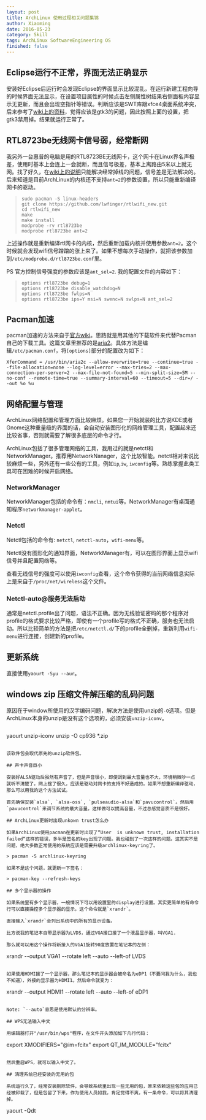 ```yaml
---
layout: post
title: ArchLinux 使用过程相关问题集锦
author: Xiaoming
date: 2016-05-23
category: Skill
tags: ArchLinux SoftwareEngineering OS
finished: false
---
```


## Eclipse运行不正常，界面无法正确显示

安装好Eclipse后运行时会发现Eclipse的界面显示比较混乱，在运行新建工程向导的时候界面无法显示，在设置项目属性的时候点击左侧属性树结果右侧面板内容显示无更新，而且会出现空指针等错误。判断应该是SWT库跟xfce4桌面系统冲突，后来参考了[wiki上的资料](https://wiki.archlinux.org/index.php/Eclipse#Disable_GTK.2B_3)，觉得应该是gtk3的问题，因此按照上面的设置，把gtk3禁用掉。结果就运行正常了。

## RTL8723be无线网卡信号弱，经常断网

我另外一台惠普的电脑是用的RTL8723BE无线网卡，这个网卡在Linux界名声极差，使用时基本上会连上一会就断，而且信号极差，基本上离路由5米以上就无网。找了好久，在[wiki上的说明](https://wiki.archlinux.org/index.php/Wireless_network_configuration#rtl8723ae.2Frtl8723be)只能解决经常掉线的问题，信号差是无法解决的。后来知道是目前ArchLinux的内核还不支持`ant=2`的参数设置，所以只能重新编译网卡的驱动。

> ```
> sudo pacman -S linux-headers
> git clone https://github.com/lwfinger/rtlwifi_new.git
> cd rtlwifi_new
> make
> make install
> modprobe -rv rtl8723be
> modprobe rtl8723be ant=2
> ```

上述操作就是重新编译rtl网卡的内核，然后重新加载内核并使用参数`ant=2`。这个时候就会发现wifi信号蹭蹭的涨上来了。如果不想每次手动操作，就把该参数加到`/etc/modprobe.d/rtl8723be.conf`里。

PS 官方控制信号强度的参数应该是`ant_sel=2`. 我的配置文件的内容如下：

> ```
> options rtl8723be debug=1
> options rtl8723be disable_watchdog=N
> options rtl8723be fwlps=N
> options rtl8723be ips=Y msi=N swenc=N swlps=N ant_sel=2
> ```

## Pacman加速

pacman加速的方法来自于[官方wiki](https://wiki.archlinux.org/index.php/Pacman/Tips_and_tricks#Performance)。思路就是用其他的下载软件来代替Pacman自己的下载工具。这篇文章里推荐的是[aria2](https://wiki.archlinux.org/index.php/Aria2#pacman_XferCommand)。具体方法是编辑`/etc/pacman.conf`，将`[options]`部分的配置改为如下：

```
XferCommand = /usr/bin/aria2c --allow-overwrite=true --continue=true --file-allocation=none --log-level=error --max-tries=2 --max-connection-per-server=2 --max-file-not-found=5 --min-split-size=5M --no-conf --remote-time=true --summary-interval=60 --timeout=5 --dir=/ --out %o %u
```

## 网络配置与管理

ArchLinux网络配置和管理方面比较麻烦。如果您一开始就装的比方说KDE或者Gnome这种重量级的界面的话，会自动安装图形化的网络管理工具，配置起来还比较省事，否则就需要了解很多底层的命令才行。

ArchLinux包括了很多管理网络的工具，我用过的就是netctl和NetworkManager。推荐用NetworkNanager，这个比较智能。netctl相对来说比较麻烦一些，另外还有一些公有的工具，例如`ip`,`iw`, `iwconfig`等。熟练掌握此类工具可在困难的时候开启网络。

### NetworkManager

NetworkManager包括的命令有：`nmcli`, `nmtui`等。NetworkManager有桌面通知程序`networkmanager-applet`。

### Netctl

Netctl包括的命令有: `netctl`, `netctl-auto`，`wifi-menu`等。

Netctl没有图形化的通知界面，NetworkManager有，可以在图形界面上显示wifi信号并且配置网络等。

查看无线信号的强度可以使用`iwconfig`查看，这个命令获得的当前网络信息实际上是来自于`/proc/net/wireless`这个文件。

### Netctl-auto@服务无法启动

通常是netctl.profile出了问题，语法不正确。因为无线验证密码的那个程序对profile的格式要求比较严格，即使有一个profile写的格式不正确，服务也无法启动。所以比较简单的方法是把`/etc/netctl.d/`下的profile全删掉，重新利用`wifi-menu`进行连接，创建新的profile。

## 更新系统

直接使用`yaourt -Syu --aur`。

## windows zip 压缩文件解压缩的乱码问题

原因在于window所使用的汉字编码问题，解决方法是使用unzip的`-O`选项。但是ArchLinux本身的unzip是没有这个选项的，必须安装`unzip-iconv`。

> ```
yaourt unzip-iconv
unzip -O cp936 *.zip
```

该软件包会取代原先的unzip软件包。

## 声卡声音巨小

安装好ALSA驱动后虽然有声音了，但是声音很小，即使调到最大音量也不大，环境稍微吵一点就听不清楚了。网上搜了很久，应该是驱动对网卡的支持不好造成的。如果不想重新编译驱动，那么可以用我的这个方法试试。

首先确保安装`alsa`, `alsa-oss`, `pulseaudio-alsa`和`pavucontrol`。然后用`pavucontrol`来调节系统的最大音量。这样做可以提高音量，不过总感觉音质不是很好。

## ArchLinux更新时出现unkown trust怎么办

如果ArchLinux使用pacman在更新时出现了“User  is unknown trust, installation failed“这样的错误，多半是签名的key出现了问题。我也碰到了一次这样的问题。这其实不是问题，绝大多数正常使用的系统应该是需要升级archlinux-keyring了。

> pacman -S archlinux-keyring

如果不是这个问题，就更新一下签名：

> pacman-key --refresh-keys

## 多个显示器的操作

如果系统里有多个显示器，一般情况下可以用设置里的display进行设置。其实更简单的有命令行可以直接操控多个显示器的显示。这个命令就是`xrandr`。

直接输入`xrandr`会列出系统中的所有的显示设备。

比方说我的笔记本自带显示器为LVDS，通过VGA接口接了一个液晶显示器，叫VGA1.

那么就可以用这个操作将新接入的VGA1旋转90度放置在笔记本的左侧：

```
xrandr --output VGA1 --rotate left --auto --left-of LVDS
```

如果使用HDMI接了一个显示器，那么笔记本的显示器会被命名为eDP1（不要问我为什么，我也不知道），外接的显示器为HDMI1。然后命令就变为：

```
xrandr --output HDMI1 --rotate left --auto --left-of eDP1
```

Note: `--auto`意思是使用默认的分辨率。

## WPS无法输入中文

用编辑器打开"/usr/bin/wps"程序，在文件开头添加如下几行代码：

```
export XMODIFIERS="@im=fcitx"
export QT_IM_MODULE="fcitx"
```

然后重启WPS，就可以输入中文了。

## 清理系统已经安装的无用的包

系统运行久了，经常安装删除软件，会导致系统里出现一些无用的包，原来依赖这些包的应用已经被卸载了，但是包留了下来，作为使用人员如我，肯定觉得不爽，有一条命令，可以将其清理掉。

```
yaourt -Qdt
```


